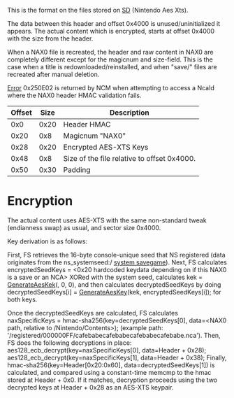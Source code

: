 This is the format on the files stored on
[SD](SD%20Filesystem.md "wikilink") (Nintendo Aes Xts).

The data between this header and offset 0x4000 is unused/uninitialized
it appears. The actual content which is encrypted, starts at offset
0x4000 with the size from the header.

When a NAX0 file is recreated, the header and raw content in NAX0 are
completely different except for the magicnum and size-field. This is the
case when a title is redownloaded/reinstalled, and when "save/" files
are recreated after manual deletion.

[Error](Error%20codes.md "wikilink") 0x250E02 is returned by NCM when
attempting to access a NcaId where the NAX0 header HMAC validation
fails.

| Offset | Size | Description                                 |
| ------ | ---- | ------------------------------------------- |
| 0x0    | 0x20 | Header HMAC                                 |
| 0x20   | 0x8  | Magicnum "NAX0"                             |
| 0x28   | 0x20 | Encrypted AES-XTS Keys                      |
| 0x48   | 0x8  | Size of the file relative to offset 0x4000. |
| 0x50   | 0x30 | Padding                                     |

# Encryption

The actual content uses AES-XTS with the same non-standard tweak
(endianness swap) as usual, and sector size 0x4000.

Key derivation is as follows:

First, FS retrieves the 16-byte console-unique seed that NS registered
(data originates from the ns\_systemseed:/ [system
savegame](Flash%20Filesystem#System%20Savegames.md##System_Savegames "wikilink")).
Next, FS calculates encryptedSeedKeys = \<0x20 hardcoded keydata
depending on if this NAX0 is a save or an NCA\> XORed with the system
seed, calculates kek =
[GenerateAesKek](SPL%20services#GenerateAesKek.md##GenerateAesKek "wikilink")(<hardcoded keydata>,
0, 0), and then calculates decryptedSeedKeys by doing
decryptedSeedKeys\[i\] =
[GenerateAesKey](SPL%20services#GenerateAesKey.md##GenerateAesKey "wikilink")(kek,
encryptedSeedKeys\[i\]); for both keys.

Once the decryptedSeedKeys are calculated, FS calculates naxSpecificKeys
= hmac-sha256(key=decryptedSeedKeys\[0\], data=\<NAX0 path, relative to
/Nintendo/Contents\>); (example path:
'/registered/000000FF/cafebabecafebabecafebabecafebabe.nca'). Then, FS
does the following decryptions in place:
aes128\_ecb\_decrypt(key=naxSpecificKeys\[0\], data=Header + 0x28);
aes128\_ecb\_decrypt(key=naxSpecificKeys\[1\], data=Header + 0x38);
Finally, hmac-sha256(key=Header\[0x20:0x60\],
data=decryptedSeedKeys\[1\]) is calculated, and compared using a
constant-time memcmp to the hmac stored at Header + 0x0. If it matches,
decryption proceeds using the two decrypted keys at Header + 0x28 as an
AES-XTS keypair.
